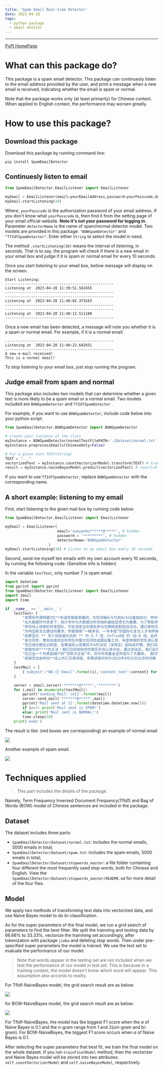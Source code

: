 ```yaml
---
title: 'Spam Email Real-time Detector'
date: 2023-04-28
tags:
  - python package
  - email monitor
---
```


------



[PyPI HomePage](https://pypi.org/project/SpamEmailDetector/)

# What can this package do?

This package is a spam email detector. This package can continuesly listen to the email address provided by the user, and print a message when a new email is received, indicating whether the email is spam or normal.

Note that the package works only (at least primarily) for Chinese context. When applied to English context, the performance may worsen greatly.

# How to use this package?

## Download this package

Download this package by running command line:

```shell
pip install SpamEmailDetector
```

## Continuesly listen to email

```python
from SpamEmailDetector.EmailListener import EmailListener

myEmail = EmailListener(email=yourEmailAddress,password=yourPasscode,detectorName=nameOfDetector)
myEmail.startListening(10)
```

Where, `yourPasscode` is the authorization password of your email address. If you don't know what `yourPasscode` is, then find it from the setting page of your email official website. **Note it's not your password for logging in.** Parameter `detectorName` is the name of spam/normal detector model. Two models are provided in this package: `"BOWSpamDetector"` and `"TfIdfSpamDetector"`. Enter either `String` to select the model in need.

The method `.startListening(10)` means the interval of listening, in seconds. That is to say, the program will check if there is a new email in your email box and judge if it is spam or normal email for every 10 seconds.

Once you start listening to your email box, bellow message will display on the screen. 

```
Start Listening:
-------------------------------------------------- 
Listening at  2023-04-28 11:39:51.582455
--------------------------------------------------
-------------------------------------------------- 
Listening at  2023-04-28 11:40:02.373163
--------------------------------------------------
-------------------------------------------------- 
Listening at  2023-04-28 11:40:12.511100
--------------------------------------------------
```

Once a new email has been detected, a message will note you whether it is a spam or normal email. For example, if it is a normal email:

```
-------------------------------------------------- 
Listening at  2023-04-28 11:40:22.642931
--------------------------------------------------
A new e-mail received!
This is a normal email!
```

To stop listening to your email box, just stop running the program. 

## Judge email from spam and normal

This package also includes two models that can determine whether a given text is more likely to be a spam email or a normal email. Two models included are `BOWSpamDetector` and `TfIdfSpamDetector` .

For example, if you want to use `BOWSpamDetector`, include code below into your python script:

```python
from SpamEmailDetector.BOWSpamDetector import BOWSpamDetector

# create your instance of the class
myInstance = BOWSpamDetector(normalTextFilePATH='./Dataset/normal.txt',spamTextFilePATH='./Dataset/spam.txt', stopWordsTextFilePATH='./Dataset/stopwords_master/baidu_stopwords.txt')
myInstance.preprocessEmails(ChineseOnly=False)

# For a given text TEXT(String)
TEXT = "..."
vectorizedText = myInstance.countVectorizerModel.transform(TEXT) # transform TEXT into vector
result = myInstance.naiveBayesModel.predict(vectorizedText) # result=0 or 1
```

If you want to use `TfIdfSpamDetector`, replace  `BOWSpamDetector` with the corresponding name.

## A short example: listening to my email

First, start listening to the given mail box by running code below:

```python
from SpamEmailDetector.EmailListener import EmailListener

myEmail = EmailListener(
  						email='xueyanhu******@*****', # hidden
  						password = '*********', # hidden
  						detectorName='BOWSpamDetector'
					)
myEmail.startListening(10) # Listen to my email box every 10 seconds
```

Second, send me myself ten emails with my own account every 10 seconds, by running the following code: (Sensitive info is hidden)

In the variable `testText`, only number 7 is spam email.

```python
import datetime
from pprint import pprint
from SpamEmailDetector.EmailListener import EmailListener
import zmail
import time

if __name__ == '__main__':
    testText= [
        "本期系列课特邀3位**布道师做客直播间，为您详解ArkTS和ArkUI基础知识，带你轻松学会ArkTS声明式语法的便捷使用，并手把手教你使用ArkUI搭建基础页面。最后通过一个健康生活案例实战带你掌握HarmonyoS数据管理方法、页面路由方法、弹窗与动画等特性，掌握基本的******应用开发能力。",
        "在大数据时代背景下，统计学作为大数据分析领域的基础显得尤为重要。为了帮助学生更好的学习和应用数据统计与分析的知识，促进统计、计算机、数学等相关专业的发展，培养具有数据分析与应用型人才，经研究决定，中国国际经济技术合作促进会教育发展工作委员会决定主办“第二届全国大学生数据统计与分析竞。竞赛目的在于为我国数据统计与分析行业提供人才支持，夯实人才队伍基础。不论是提高数据分析能力，还是提升自身就业竞争力，本次竞赛都是一个不错的选择！",
        "参加线上讲座的开发团队，可在讲座当天报名参与无障碍适配挑战活动，通过审核后我们将邀请你参加 5 月 18 日在上海设计与开发加速器举办的无障碍宣传日线下活动，在线下你将了解到更多无障碍开发技术，以及与其他开发者进行交流和互动。我们还将邀请使用无障碍功能的用户来分享他们的故事，了解 App 是如何赋能他们的日常生活；以及有经验的开发者来分享他们的工程实践，看如何在产品内部推进无障碍适配。你还可获得一对一咨询和深度辅导，获得针对你 App 的无障碍优化建议。",
        "为响应新文化建设的要求，积极探索“一精多会，一专多能”的国际化复合人才培养模式，提升高校学生的应用能力、跨文化沟通能力、实践能力、高质量就业能力，中国管理科学研究院教育标准化研究所决定主办2023年第二届全国大学生新媒体大赛。",
        "结果显示 ** 写入性能最大达到 ** 的 6.7 倍，InfluxDB 的 10.6 倍。此外，** 在写入过程中消耗了最少计算（CPU）资源和磁盘 IO 开销；相同落盘数据规模下，** 存储空间只有 InfluxDB 的 25%，只有 TimescaleDB 的 4%。此外，对于大多数查询类型，** 的性能均优于 InfluxDB 和 TimescaleDB，在 Complex queries 类型的查询中展现出巨大的优势——** 的 Complex queries 查询性能最高达到了 InfluxDB 的 37 倍、 TimescaleDB 的 28.6 倍。",
        "各位同学，教务处面向全校师生开展大创项目选题征集工作，有意申报的学生请认真阅读通知和附件1的指南，按要求填写附件3，并于4月25日下午五点之前发至邮箱**@163.com，谢谢。",
        "您已成功报名训练营，各赛道线上竞赛将于4月28日（本周五）起陆续开赛，我们将在开赛前通知您详细的参赛信息，请您注意查收短信及邮件。",
        "感谢你对****的关注！我们已经收到你的简历并会认真评估。通过评估后，我们会及时与你联系，请注意保持手机和邮件畅通。",
        "在过去一个月美国储户的“存款大迁徙”中，货币市场基金显然成为了大赢家。 面对银行业持续动荡，寻求更高收益率的投资者大批涌入了美国货币市场基金，这导致货币市场基金的资产规模一路飙升至了创纪录的水平。货币市场基金自身具有的避险吸引力和远远超过银行存款的收益率，吸引了大量的投资者。",
        "感谢您注册参加**线上外汇交易讲座，本期讲座时间为2023年4月25日北京时间晚 8:30-9:30 pm。 本次讲座将使用腾讯会议，建议您提前安装app。"
    ]
    testMail = [
        {'subject':"NO.{} Email".format(i),'content_text':content} for i,content in enumerate(testText)
    ]

    server = zmail.server('*******@*****','********')
    for i,mail in enumerate(testMail):
        pprint('sending Mail: \n{}'.format(mail))
        server.send_mail('*******@*****',mail)
        pprint('Mail sent at {}'.format(datetime.datetime.now()))
        if i==7: print('Mail sent is SPAM!')
        else: print('Mail sent is NORMAL!')
        time.sleep(10)
    print('ends')
```

The result is like: (red boxes are corresponding) an example of normal email

![](https://pic2.imgdb.cn/item/644bdc120d2dde57778ce401.png)

Another example of spam email.

![](https://pic2.imgdb.cn/item/644bdc610d2dde57778d3cac.png)

# Techniques applied

>   This part includes the details of the package.

Namely, Term Frequency Inversed Document Frequency(TfIdf) and Bag of Words (BOW) model of Chinese sentences are included in the package.

## Dataset

The dataset includes three parts:

-   `SpamEmailDetector/Dataset/normal.txt`: includes the normal emails, 5000 emails in total;
-   `SpamEmailDetector/Dataset/spam.txt`: includes the spam emails, 5000 emails in total;
-   `SpamEmailDetector/Dataset/stopwords_master`: a file folder containing four different the most frequently used stop words, both for Chinese and English. View the `SpamEmailDetector/Dataset/stopwords_master/README.md` for more detail of the four files.

## Model

We apply two methods of transforming text data into vectorized data, and use Naive Bayes model to do bi-classification.

As for the super parameters of the final model, we run a grid search of parameters to find the best fitter. We split the trainning and testing data by 66.66% to 33.33%, vectorize the trainining set accordingly, after tokenization with package `jieba` and deleting stop words. Then under pre-specified super parameters the model is trained. We use the test set to evaluate the performance of our model. 

>   Note that words appear in the testing set are not included when we test the performance of our model in test set. This is because in a training context, the model doesn't know which word will appear. This assumption also accords to reality.

For TfIdf-NaiveBayes model, the grid search result are as below:

![](https://pic2.imgdb.cn/item/644bde7b0d2dde57778fb3ae.jpg)

for BOW-NaiveBayes model, the grid search result are as below:

![](https://pic2.imgdb.cn/item/644bdcb20d2dde57778d9b2c.png)

For TfIdf-NaiveBayes, the model has tbe biggest F1 score when the $\alpha$ of Naive Bayes is 0.1 and the n-gram range from 1 and 2(uni-gram and bi-gram). For BOW-NaiveBayes, the biggest F1 score occurs when $\alpha$ of Naive Bayes is 0.1. 

After selecting the super parameters that best fit, we train the final model on the whole dataset. If you run `trainFinalModel` method, then the vectorizer and Naive Bayes model will be stored into two attributes: `self.countVectorizerModel` and `self.naiveBayesModel`, respectively.
